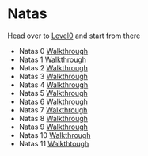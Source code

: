 # Natas

Head over to [Level0](https://overthewire.org/wargames/natas) and start from there

- Natas 0  [Walkthrough](https://youtu.be/leLHzUNW8BY)
- Natas 1  [Walkthrough](https://youtu.be/PjLPuglqao4)
- Natas 2  [Walkthrough](https://youtu.be/8oXtLgRzI8E)
- Natas 3  [Walkthrough](https://youtu.be/eh45maCLrQo)
- Natas 4  [Walkthrough](https://youtu.be/fZutlKcmRUk)
- Natas 5  [Walkthrough](https://youtu.be/_zqtqNEXVdA)
- Natas 6  [Walkthrough](https://youtu.be/qsKKUWFY_7s)
- Natas 7  [Walkthrough](https://youtu.be/GjHjXBbuoLE)
- Natas 8  [Walkthrough](https://youtu.be/EKSO-bzyle4)
- Natas 9  [Walkthrough](https://youtu.be/iy67B6ZH5aY)
- Natas 10 [Walkthrough](https://youtu.be/lEgtVqZRsEI)
- Natas 11 [Walkthtough](https://youtu.be/ISw2_U7fSzA)
